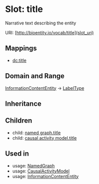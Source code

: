 # Slot: title


Narrative text describing the entity

URI: [http://bioentity.io/vocab/title](slot_uri)
## Mappings

 * [dc:title](http://purl.obolibrary.org/obo/dc_title)
## Domain and Range

[InformationContentEntity](InformationContentEntity.md) -> [LabelType](LabelType.md)
## Inheritance

## Children

 *  child: [named graph.title](named_graph_title.md)
 *  child: [causal activity model.title](causal_activity_model_title.md)
## Used in

 *  usage: [NamedGraph](NamedGraph.md)
 *  usage: [CausalActivityModel](CausalActivityModel.md)
 *  usage: [InformationContentEntity](InformationContentEntity.md)
